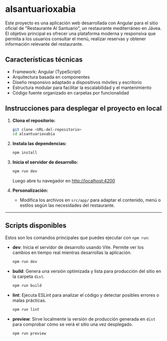 # alsantuarioxabia

Este proyecto es una aplicación web desarrollada con Angular para el sitio oficial de "Restaurante Al Santuario", un restaurante mediterráneo en Jávea. El objetivo principal es ofrecer una plataforma moderna y responsiva que permita a los usuarios consultar el menú, realizar reservas y obtener información relevante del restaurante.

## Características técnicas
- Framework: Angular (TypeScript)
- Arquitectura basada en componentes
- Diseño responsivo adaptado a dispositivos móviles y escritorio
- Estructura modular para facilitar la escalabilidad y el mantenimiento
- Código fuente organizado en carpetas por funcionalidad

## Instrucciones para desplegar el proyecto en local

1. **Clona el repositorio:**
   ```bash
   git clone <URL-del-repositorio>
   cd alsantuarioxabia
   ```

2. **Instala las dependencias:**
   ```bash
   npm install
   ```

3. **Inicia el servidor de desarrollo:**
   ```bash
   npm run dev
   ```
   Luego abre tu navegador en [http://localhost:4200](http://localhost:4200)

4. **Personalización:**
   - Modifica los archivos en `src/app/` para adaptar el contenido, menú o estilos según las necesidades del restaurante.

---

## Scripts disponibles

Estos son los comandos principales que puedes ejecutar con `npm run`:

- **dev**: Inicia el servidor de desarrollo usando Vite. Permite ver los cambios en tiempo real mientras desarrollas la aplicación.
  ```bash
  npm run dev
  ```
- **build**: Genera una versión optimizada y lista para producción del sitio en la carpeta `dist`.
  ```bash
  npm run build
  ```
- **lint**: Ejecuta ESLint para analizar el código y detectar posibles errores o malas prácticas.
  ```bash
  npm run lint
  ```
- **preview**: Sirve localmente la versión de producción generada en `dist` para comprobar cómo se verá el sitio una vez desplegado.
  ```bash
  npm run preview
  ```
